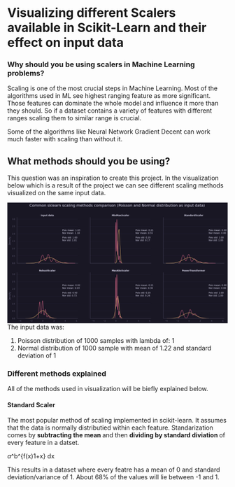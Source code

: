 # Visualizing different Scalers available in Scikit-Learn and their effect on input data

### Why should you be using scalers in Machine Learning problems?

Scaling is one of the most crucial steps in Machine Learning. Most of the algorithms used in ML see highest ranging feature as more significant. Those features can dominate the whole model and influence it more than they should. So if a dataset contains a variety of features with different ranges scaling them to similar range is crucial.

Some of the algorithms like Neural Network Gradient Decent can work much faster with scaling than without it.

## What methods should you be using?

This question was an inspiration to create this project. In the visualization below which is a result of the project we can see different scaling methods visualized on the same input data.

<center>
<img src="Scaling Visualization - Result.png"
     alt="Markdown Monster icon"
     style="float: left; margin-right: 10px;" /> </center>

The input data was:

<ol>
<li>Poisson distribution of 1000 samples with lambda of: 1</li>
<li>Normal distribution of 1000 sample with mean of 1.22 and standard deviation of 1</li>
</ol>

### Different methods explained

All of the methods used in visualization will be biefly explained below.

#### Standard Scaler

The most popular method of scaling implemented in scikit-learn. It assumes that the data is normally distributied within each feature. Standarization comes by <b>subtracting the mean </b> and then <b>dividing by standard diviation </b> of every feature in a datset.

<MATH>&int;_a_^b^{f(x)<over>1+x} dx</MATH>

This results in a dataset where every featre has a mean of 0 and standard deviation/variance of 1. About 68% of the values will lie between -1 and 1.



